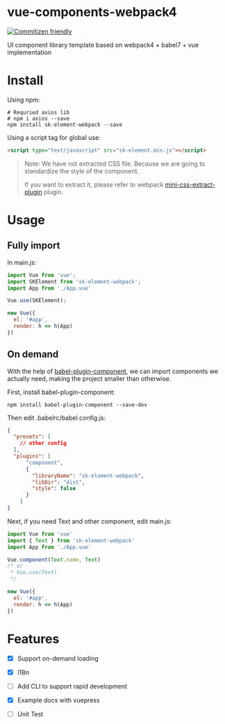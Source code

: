 # vue-components-webpack4
[![Commitizen friendly](https://img.shields.io/badge/commitizen-friendly-brightgreen.svg)](http://commitizen.github.io/cz-cli/)

UI component library template based on webpack4 + babel7 + vue implementation

# Install
Using npm:
```shell
# Requried axios lib
# npm i axios --save
npm install sk-element-webpack --save
```

Using a script tag for global use:

```html
<script type="text/javascript" src="sk-element.min.js"></script>
```

> Note: We have not extracted CSS file. Because we are going to standardize the style of the component.
>
> If you want to extract it, please refer to webpack [mini-css-extract-plugin](https://github.com/webpack-contrib/mini-css-extract-plugin) plugin.

# Usage

## Fully import
In main.js:
```javascript
import Vue from 'vue';
import SKElement from 'sk-element-webpack';
import App from './App.vue'

Vue.use(SKElement);

new Vue({
  el: '#app',
  render: h => h(App)
})

```

## On demand

With the help of [babel-plugin-component](https://github.com/ElementUI/babel-plugin-component), we can import components we actually need, making the project smaller than otherwise.

First, install babel-plugin-component:

```shell
npm install babel-plugin-component --save-dev
```

Then edit .babelrc/babel.config.js:
```json
{
  "presets": [
    // other config
  ],
  "plugins": [
      "component",
      {
        "libraryName": "sk-element-webpack",
        "libDir": "dist",
        "style": false
      }
    ]
}
```

Next, if you need Text and other component, edit main.js:
```javascript
import Vue from 'vue'
import { Text } from 'sk-element-webpack'
import App from './App.vue'

Vue.component(Text.name, Text)
/* or
 * Vue.use(Text)
 */

new Vue({
  el: '#app',
  render: h => h(App)
})
```

# Features
- [x] Support on-demand loading
- [x] I18n
- [ ] Add CLI to support rapid development
- [x] Example docs with vuepress
- [ ] Unit Test

